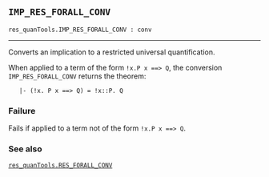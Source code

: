 ## `IMP_RES_FORALL_CONV`

``` hol4
res_quanTools.IMP_RES_FORALL_CONV : conv
```

------------------------------------------------------------------------

Converts an implication to a restricted universal quantification.

When applied to a term of the form `!x.P x ==> Q`, the conversion
`IMP_RES_FORALL_CONV` returns the theorem:

``` hol4
   |- (!x. P x ==> Q) = !x::P. Q
```

### Failure

Fails if applied to a term not of the form `!x.P x ==> Q`.

### See also

[`res_quanTools.RES_FORALL_CONV`](#res_quanTools.RES_FORALL_CONV)
